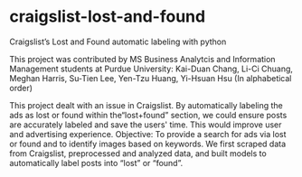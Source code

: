 # craigslist-lost-and-found
Craigslist’s Lost and Found automatic labeling with python

This project was contributed by MS Business Analytcis and Information Management students at Purdue University:
Kai-Duan Chang, Li-Ci Chuang, Meghan Harris, Su-Tien Lee, Yen-Tzu Huang, Yi-Hsuan Hsu (In alphabetical order)

This project dealt with an issue in Craigslist. By automatically labeling the ads as lost or found within the“lost+found” section, we could ensure posts are accurately labeled and save the users' time. This would improve user and advertising experience. Objective: To provide a search for ads via lost or found and to identify images based on keywords. 
We first scraped data from Craigslist, preprocessed and analyzed data, and built models to automatically label posts into “lost” or “found”.
